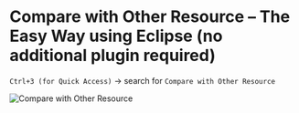 
# **Compare with Other Resource – The Easy Way using Eclipse (no additional plugin required)**

`Ctrl+3 (for Quick Access)` -> search for `Compare with Other Resource`

![Compare with Other Resource](https://i.stack.imgur.com/5Rfmi.png)
<!--stackedit_data:
eyJoaXN0b3J5IjpbLTg2MzUwNDA3MV19
-->